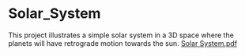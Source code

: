 # Solar_System
This project illustrates a simple solar system in a 3D space where the planets will have retrograde motion towards the sun.
[Solar System.pdf](https://github.com/NamrathaHV/Solar_System/files/7059534/Solar.System.pdf)
